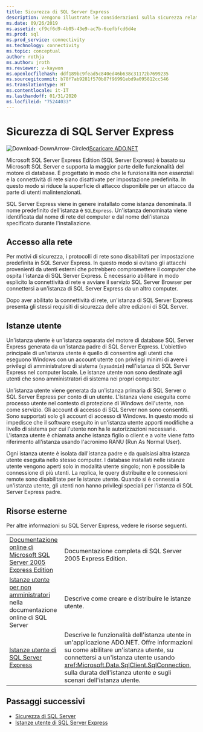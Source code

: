 ```yaml
---
title: Sicurezza di SQL Server Express
description: Vengono illustrate le considerazioni sulla sicurezza relative a SQL Server Express.
ms.date: 09/26/2019
ms.assetid: cf9cf6d9-4b05-43e9-ac7b-6cefbfcd6d4e
ms.prod: sql
ms.prod_service: connectivity
ms.technology: connectivity
ms.topic: conceptual
author: rothja
ms.author: jroth
ms.reviewer: v-kaywon
ms.openlocfilehash: ddf189bc9fead5c840ed46b638c31172b7699235
ms.sourcegitcommit: b78f7ab9281f570b87f96991ebd9a095812cc546
ms.translationtype: HT
ms.contentlocale: it-IT
ms.lasthandoff: 01/31/2020
ms.locfileid: "75244033"
---
```

# <a name="sql-server-express-security"></a>Sicurezza di SQL Server Express

![Download-DownArrow-Circled](../../../ssdt/media/download.png)[Scaricare ADO.NET](../../sql-connection-libraries.md#anchor-20-drivers-relational-access)

Microsoft SQL Server Express Edition (SQL Server Express) è basato su Microsoft SQL Server e supporta la maggior parte delle funzionalità del motore di database. È progettato in modo che le funzionalità non essenziali e la connettività di rete siano disattivate per impostazione predefinita. In questo modo si riduce la superficie di attacco disponibile per un attacco da parte di utenti malintenzionati.  
  
SQL Server Express viene in genere installato come istanza denominata. Il nome predefinito dell'istanza è `SQLExpress`. Un'istanza denominata viene identificata dal nome di rete del computer e dal nome dell'istanza specificato durante l'installazione.  
  
## <a name="network-access"></a>Accesso alla rete  
Per motivi di sicurezza, i protocolli di rete sono disabilitati per impostazione predefinita in SQL Server Express. In questo modo si evitano gli attacchi provenienti da utenti esterni che potrebbero compromettere il computer che ospita l'istanza di SQL Server Express. È necessario abilitare in modo esplicito la connettività di rete e avviare il servizio SQL Server Browser per connettersi a un'istanza di SQL Server Express da un altro computer.  
  
Dopo aver abilitato la connettività di rete, un'istanza di SQL Server Express presenta gli stessi requisiti di sicurezza delle altre edizioni di SQL Server.  
  
## <a name="user-instances"></a>Istanze utente  
Un'istanza utente è un'istanza separata del motore di database SQL Server Express generata da un'istanza padre di SQL Server Express. L'obiettivo principale di un'istanza utente è quello di consentire agli utenti che eseguono Windows con un account utente con privilegi minimi di avere i privilegi di amministratore di sistema (`sysadmin`) nell'istanza di SQL Server Express nel computer locale. Le istanze utente non sono destinate agli utenti che sono amministratori di sistema nei propri computer.  
  
Un'istanza utente viene generata da un'istanza primaria di SQL Server o SQL Server Express per conto di un utente. L'istanza viene eseguita come processo utente nel contesto di protezione di Windows dell'utente, non come servizio. Gli account di accesso di SQL Server non sono consentiti. Sono supportati solo gli account di accesso di Windows. In questo modo si impedisce che il software eseguito in un'istanza utente apporti modifiche a livello di sistema per cui l'utente non ha le autorizzazioni necessarie. L'istanza utente è chiamata anche istanza figlio o client e a volte viene fatto riferimento all'istanza usando l'acronimo RANU (Run As Normal User).  
  
Ogni istanza utente è isolata dall'istanza padre e da qualsiasi altra istanza utente eseguita nello stesso computer. I database installati nelle istanze utente vengono aperti solo in modalità utente singolo; non è possibile la connessione di più utenti. La replica, le query distribuite e le connessioni remote sono disabilitate per le istanze utente. Quando si è connessi a un'istanza utente, gli utenti non hanno privilegi speciali per l'istanza di SQL Server Express padre.  
  
## <a name="external-resources"></a>Risorse esterne  
Per altre informazioni su SQL Server Express, vedere le risorse seguenti.  
  
|||  
|-|-|  
|[Documentazione online di Microsoft SQL Server 2005 Express Edition](https://docs.microsoft.com/previous-versions/sql/sql-server-2005/ms165706(v=sql.90))|Documentazione completa di SQL Server 2005 Express Edition.|  
|[Istanze utente per non amministratori](https://docs.microsoft.com/previous-versions/sql/sql-server-2008/ms143684(v=sql.100)) nella documentazione online di SQL Server|Descrive come creare e distribuire le istanze utente.|  
|[Istanze utente di SQL Server Express](sql-server-express-user-instances.md)|Descrive le funzionalità dell'istanza utente in un'applicazione ADO.NET. Offre informazioni su come abilitare un'istanza utente, su connettersi a un'istanza utente usando <xref:Microsoft.Data.SqlClient.SqlConnection>, sulla durata dell'istanza utente e sugli scenari dell'istanza utente.|  
  
## <a name="next-steps"></a>Passaggi successivi
- [Sicurezza di SQL Server](sql-server-security.md)
- [Istanze utente di SQL Server Express](sql-server-express-user-instances.md)
